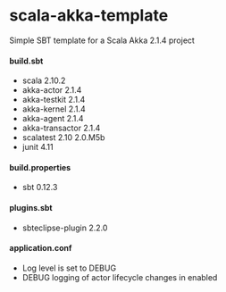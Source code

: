 # scala-akka-template #

Simple SBT template for a Scala Akka 2.1.4 project

#### build.sbt
- scala 2.10.2
- akka-actor 2.1.4
- akka-testkit 2.1.4
- akka-kernel 2.1.4
- akka-agent 2.1.4
- akka-transactor 2.1.4
- scalatest 2.10 2.0.M5b
- junit 4.11

#### build.properties
- sbt 0.12.3

#### plugins.sbt
- sbteclipse-plugin 2.2.0

#### application.conf
- Log level is set to DEBUG
- DEBUG logging of actor lifecycle changes in enabled  


